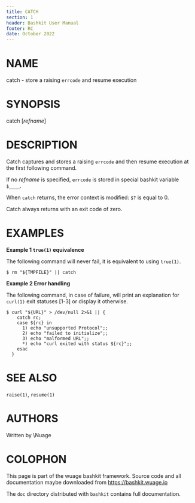```yaml
---
title: CATCH
section: 1
header: Bashkit User Manual
footer: RC
date: October 2022
---
```


# NAME

catch - store a raising `errcode` and resume execution

# SYNOPSIS

catch [*refname*]

# DESCRIPTION

Catch captures and stores a raising `errcode` and then resume execution
at the first following command.

If no *refname* is specified, `errcode` is stored in special bashkit
variable `$____`.

When `catch` returns, the error context is modified:
`$?` is equal to 0.

Catch always returns with an exit code of zero.

# EXAMPLES

  **Example 1 `true(1)` equivalence**

  The following command will never fail, it is equivalent to using `true(1)`.

    $ rm "${TMPFILE}" || catch

  **Example 2 Error handling**

  The following command, in case of failure, will print an explanation for
  `curl(1)` exit statuses [1-3] or display it otherwise.

    $ curl "${URL}" > /dev/null 2>&1 || {
        catch rc;
        case ${rc} in
          1) echo "unsupported Protocol";;
          2) echo "failed to initialize";;
          3) echo "malformed URL";;
          *) echo "curl exited with status ${rc}";;
        esac
      }

# SEE ALSO

`raise(1)`, `resume(1)`

# AUTHORS
Written by \\Nuage

# COLOPHON
This page is part of the wuage bashkit framework. Source code and all
documentation maybe downloaded from <https://bashkit.wuage.io>

The `doc` directory distributed with `bashkit` contains full documentation.
